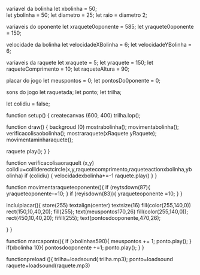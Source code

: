 variavel da bolinha
let xbolinha = 50;  
let ybolinha = 50;
let diametro = 25;
let raio = diametro 2;

variaveis do oponente
let xraquete0oponente = 585;
let yraquete0oponente = 150;

 velocidade da bolinha
 let velocidadeXBolinha = 6;
 let velocidadeYBolinha = 6;

variaveis da raquete
let xraquete = 5;
let yraquete = 150;
let raqueteComprimento = 10;
let raqueteAltura = 90;

placar do jogo
let meuspontos = 0;
let pontosDo0ponente = 0;


sons do jogo
let raquetada;
let ponto;
let trilha;

let colidiu = false;

function setup() {
   createcanvas (600, 400)
   trilha.lop();
  
  
  function draw() {
   backgroud (0)
   mostrabolinha();
   movimentabolinha();
   verificacolisaobolinha();
    mostraraquete(xRaquete yRaquete);
    movimentaminharaquete();
    
  
    
    
    
    
    
    
    
    
    
    
    
    
    
    
    
    
    
    
    
    
    
    
    
    
    
    
    
    
    
    
    
    
    
    
    


    
    
raquete.play();
  }
}

function verificacolisaoraquelt (x,y)
colidiu=colliderectcircle(x,y,raquetecomprimento,raqueteactionxbolinha,ybolinha)
if (colidiu) {
velocidadexbolinha*=-1
  raquete.play()
}
}

function movimentaraqueteoponente(){
 if (reytsdown(87){
yraqueteoponente-=10;
     }
 if (reyisdown(83)){
   yraqueteoponente =10;
 }
}


incluiplacar(){
  store(255)
  textalign(center)
  textsize(16)
  fill(color(255,140,0))
  rect(150,10,40,20);
  fill(255);
  text(meuspontos170,26)
  fill(color(255,140,0));
rect(450,10,40,20);
  fifill(255);
  text(pontosdooponente,470,26);
  
  
  
}
}

function marcaponto(){
  if (xbolinhas590){
    meuspontos += 1;
    ponto.play();
  }
  if(xbolinha 10){
    pontosdooponente +=1;
    ponto.play();
  }
}


functionpreload (){
  trilha=loadsound( trilha.mp3);
  ponto=loadsound
 raquete+loadsound(raquete.mp3)
  
  
  
